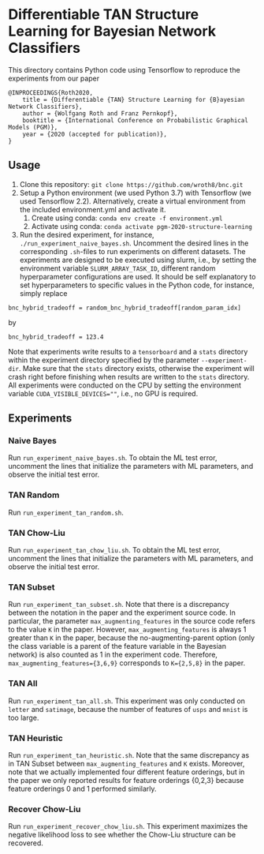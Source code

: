 # Differentiable TAN Structure Learning for Bayesian Network Classifiers

This directory contains Python code using Tensorflow to reproduce the experiments from our paper

```
@INPROCEEDINGS{Roth2020,
    title = {Differentiable {TAN} Structure Learning for {B}ayesian Network Classifiers},
    author = {Wolfgang Roth and Franz Pernkopf},
    booktitle = {International Conference on Probabilistic Graphical Models (PGM)},
    year = {2020 (accepted for publication)},
}
```

## Usage

1. Clone this repository: `git clone https://github.com/wroth8/bnc.git`
2. Setup a Python environment (we used Python 3.7) with Tensorflow (we used Tensorflow 2.2). Alternatively, create a virtual environment from the included environment.yml and activate it.
    1. Create using conda: `conda env create -f environment.yml`
    2. Activate using conda: `conda activate pgm-2020-structure-learning`
3. Run the desired experiment, for instance, `./run_experiment_naive_bayes.sh`.
Uncomment the desired lines in the corresponding `.sh`-files to run experiments on different datasets.
The experiments are designed to be executed using slurm, i.e., by setting the environment variable `SLURM_ARRAY_TASK_ID`, different random hyperparameter configurations are used.
It should be self explanatory to set hyperparameters to specific values in the Python code, for instance, simply replace

```
bnc_hybrid_tradeoff = random_bnc_hybrid_tradeoff[random_param_idx]
```

by 

```
bnc_hybrid_tradeoff = 123.4
```

Note that experiments write results to a `tensorboard` and a `stats` directory within the experiment directory specified by the parameter `--experiment-dir`.
Make sure that the `stats` directory exists, otherwise the experiment will crash right before finishing when results are written to the `stats` directory.
All experiments were conducted on the CPU by setting the environment variable `CUDA_VISIBLE_DEVICES=""`, i.e., no GPU is required.


## Experiments
### Naive Bayes
Run `run_experiment_naive_bayes.sh`.
To obtain the ML test error, uncomment the lines that initialize the parameters with ML parameters, and observe the initial test error.

### TAN Random
Run `run_experiment_tan_random.sh`.

### TAN Chow-Liu
Run `run_experiment_tan_chow_liu.sh`.
To obtain the ML test error, uncomment the lines that initialize the parameters with ML parameters, and observe the initial test error.

### TAN Subset
Run `run_experiment_tan_subset.sh`.
Note that there is a discrepancy between the notation in the paper and the experiment source code.
In particular, the parameter `max_augmenting_features` in the source code refers to the value `K` in the paper.
However, `max_augmenting_features` is always 1 greater than `K` in the paper, because the no-augmenting-parent option (only the class variable is a parent of the feature variable in the Bayesian network) is also counted as 1 in the experiment code.
Therefore, `max_augmenting_features={3,6,9}` corresponds to `K={2,5,8}` in the paper.

### TAN All
Run `run_experiment_tan_all.sh`.
This experiment was only conducted on `letter` and `satimage`, because the number of features of `usps` and `mnist` is too large.

### TAN Heuristic
Run `run_experiment_tan_heuristic.sh`.
Note that the same discrepancy as in TAN Subset between `max_augmenting_features` and `K` exists.
Moreover, note that we actually implemented four different feature orderings, but in the paper we only reported results for feature orderings {0,2,3} because feature orderings 0 and 1 performed similarly.

### Recover Chow-Liu
Run `run_experiment_recover_chow_liu.sh`.
This experiment maximizes the negative likelihood loss to see whether the Chow-Liu structure can be recovered.
